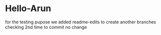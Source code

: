 # Hello-Arun
for the testing pupose
we added readme-edits to create another branches
checking 2nd time to commit 
no change
